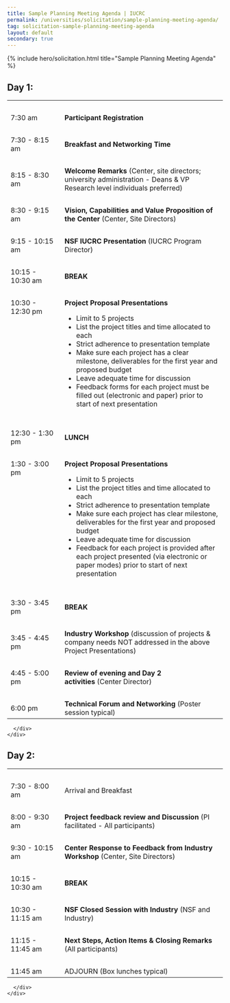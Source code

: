 ```yaml
---
title: Sample Planning Meeting Agenda | IUCRC
permalink: /universities/solicitation/sample-planning-meeting-agenda/
tag: solicitation-sample-planning-meeting-agenda
layout: default
secondary: true
---
```


{% include hero/solicitation.html title="Sample Planning Meeting Agenda" %}

  <div class="content-block">
    <div class="container">
      <div class="content-block__inner">
        <h2 id=""><span class="highlight">Day 1:</span></h2>
        <table width="100%">
          <tbody>
            <tr>
              <th aria-label="time">&nbsp;</th>
              <th aria-label="activity">&nbsp;</th>
            </tr>
            <tr>
              <td scope="row" width="25%">7:30 am</td>
              <td width="75%"><strong>Participant Registration</strong></td>
            </tr>
            <tr>
              <td colspan="2">&nbsp;</td>
            </tr>
            <tr>
              <td scope="row">7:30 - 8:15 am</td>
              <td><strong>Breakfast and Networking Time</strong></td>
            </tr>
            <tr>
              <td colspan="2">&nbsp;</td>
            </tr>
            <tr>
              <td scope="row">8:15 - 8:30 am</td>
              <td><strong>Welcome Remarks</strong>&nbsp;(Center, site directors; university administration - Deans &amp;
                VP Research level individuals preferred)</td>
            </tr>
            <tr>
              <td colspan="2">&nbsp;</td>
            </tr>
            <tr>
              <td scope="row">8:30 - 9:15 am</td>
              <td><strong>Vision, Capabilities and Value Proposition of the Center</strong>&nbsp;(Center, Site
                Directors)</td>
            </tr>
            <tr>
              <td colspan="2">&nbsp;</td>
            </tr>
            <tr>
              <td scope="row">9:15 - 10:15 am</td>
              <td><strong>NSF IUCRC Presentation</strong>&nbsp;(IUCRC Program Director)</td>
            </tr>
            <tr>
              <td colspan="2">&nbsp;</td>
            </tr>
            <tr>
              <td scope="row">10:15 - 10:30 am</td>
              <td><strong>BREAK</strong></td>
            </tr>
            <tr>
              <td colspan="2">&nbsp;</td>
            </tr>
            <tr>
              <td scope="row" valign="top">10:30 - 12:30 pm</td>
              <td><strong>Project Proposal Presentations</strong>
                <ul>
                  <li>Limit to 5 projects</li>
                  <li>List the project titles and time allocated to each</li>
                  <li>Strict adherence to presentation template</li>
                  <li>Make sure each project has a clear milestone, deliverables for the first year and proposed budget
                  </li>
                  <li>Leave adequate time for discussion</li>
                  <li>Feedback forms for each project must be filled out (electronic and paper) prior to start of next
                    presentation</li>
                </ul>
              </td>
            </tr>
            <tr>
              <td colspan="2">&nbsp;</td>
            </tr>
            <tr>
              <td scope="row">12:30 - 1:30 pm</td>
              <td><strong>LUNCH</strong></td>
            </tr>
            <tr>
              <td colspan="2">&nbsp;</td>
            </tr>
            <tr>
              <td scope="row" valign="top">1:30 - 3:00 pm</td>
              <td><strong>Project Proposal Presentations</strong>
                <ul>
                  <li>Limit to 5 projects</li>
                  <li>List the project titles and time allocated to each</li>
                  <li>Strict adherence to presentation template</li>
                  <li>Make sure each project has clear milestone, deliverables for the first year and proposed budget
                  </li>
                  <li>Leave adequate time for discussion</li>
                  <li>Feedback for each project is provided after each project presented (via electronic or paper modes)
                    prior to start of next presentation</li>
                </ul>
              </td>
            </tr>
            <tr>
              <td colspan="2">&nbsp;</td>
            </tr>
            <tr>
              <td scope="row">3:30 - 3:45 pm</td>
              <td><strong>BREAK</strong></td>
            </tr>
            <tr>
              <td colspan="2">&nbsp;</td>
            </tr>
            <tr>
              <td scope="row">3:45 - 4:45 pm</td>
              <td><strong>Industry Workshop</strong>&nbsp;(discussion of projects &amp; company needs NOT addressed in
                the above Project Presentations)</td>
            </tr>
            <tr>
              <td colspan="2">&nbsp;</td>
            </tr>
            <tr>
              <td scope="row">4:45 - 5:00 pm</td>
              <td><strong>Review of evening and Day 2 activities</strong>&nbsp;(Center Director)</td>
            </tr>
            <tr>
              <td colspan="2">&nbsp;</td>
            </tr>
            <tr>
              <td scope="row">6:00 pm</td>
              <td><strong>Technical Forum and Networking</strong>&nbsp;(Poster session typical)</td>
            </tr>
          </tbody>
        </table>

      </div>
    </div>
  </div>


  <div class="content-block">
    <div class="container">
      <div class="content-block__inner">
        <h2 id=""><span class="highlight">Day 2:</span></h2>
        <table width="100%">
          <tbody>
            <tr>
              <th aria-label="time">&nbsp;</th>
              <th aria-label="activity">&nbsp;</th>
            </tr>
            <tr>
              <td scope="row" width="25%">7:30 - 8:00 am</td>
              <td width="75%">Arrival and Breakfast</td>
            </tr>
            <tr>
              <td colspan="2">&nbsp;</td>
            </tr>
            <tr>
              <td scope="row">8:00 - 9:30 am</td>
              <td><strong>Project feedback review and Discussion</strong>&nbsp;(PI facilitated - All participants)</td>
            </tr>
            <tr>
              <td colspan="2">&nbsp;</td>
            </tr>
            <tr>
              <td scope="row">9:30 - 10:15 am</td>
              <td><strong>Center Response to Feedback from Industry Workshop</strong>&nbsp;(Center, Site Directors)</td>
            </tr>
            <tr>
              <td colspan="2">&nbsp;</td>
            </tr>
            <tr>
              <td scope="row">10:15 - 10:30 am</td>
              <td><strong>BREAK</strong></td>
            </tr>
            <tr>
              <td colspan="2">&nbsp;</td>
            </tr>
            <tr>
              <td scope="row">10:30 - 11:15 am</td>
              <td><strong>NSF Closed Session with Industry</strong>&nbsp;(NSF and Industry)</td>
            </tr>
            <tr>
              <td colspan="2">&nbsp;</td>
            </tr>
            <tr>
              <td scope="row">11:15 - 11:45 am</td>
              <td><strong>Next Steps, Action Items &amp; Closing Remarks</strong><br>
                (All participants)</td>
            </tr>
            <tr>
              <td colspan="2">&nbsp;</td>
            </tr>
            <tr>
              <td scope="row">11:45 am</td>
              <td>ADJOURN (Box lunches typical)</td>
            </tr>
          </tbody>
        </table>

      </div>
    </div>
  </div>